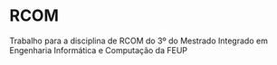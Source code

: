 # RCOM

Trabalho para a disciplina de RCOM do 3º do Mestrado Integrado em Engenharia Informática e Computação da FEUP
